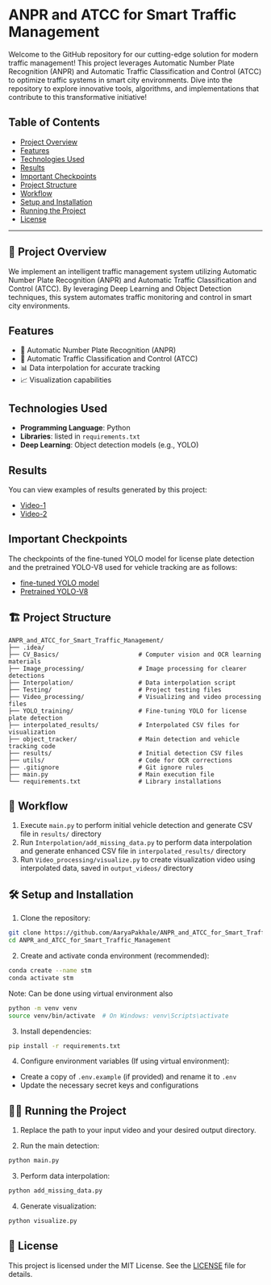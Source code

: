 # ANPR and ATCC for Smart Traffic Management

Welcome to the GitHub repository for our cutting-edge solution for modern traffic management! This project leverages Automatic Number Plate Recognition (ANPR) and Automatic Traffic Classification and Control (ATCC) to optimize traffic systems in smart city environments. Dive into the repository to explore innovative tools, algorithms, and implementations that contribute to this transformative initiative!

## Table of Contents

- [ Project Overview](#-project-overview)
- [Features](#features)
- [Technologies Used](#technologies-used)
- [Results](#results)
- [Important Checkpoints](#Important-Checkpoints)
- [Project Structure](#%EF%B8%8F-project-structure)
- [Workflow](#-workflow)
- [Setup and Installation](#%EF%B8%8F-setup-and-installation)
- [Running the Project](#%EF%B8%8F-running-the-project)
- [License](#-license)

---

## 🎯 Project Overview
We implement an intelligent traffic management system utilizing Automatic Number Plate Recognition (ANPR) and Automatic Traffic Classification and Control (ATCC). By leveraging Deep Learning and Object Detection techniques, this system automates traffic monitoring and control in smart city environments.

## Features
- 📝 Automatic Number Plate Recognition (ANPR)
- 🚦 Automatic Traffic Classification and Control (ATCC)
- 📊 Data interpolation for accurate tracking
- 📈 Visualization capabilities

## Technologies Used
- **Programming Language**: Python
- **Libraries**: listed in `requirements.txt`
- **Deep Learning**: Object detection models (e.g., YOLO)

## Results
You can view examples of results generated by this project:

- [Video-1](https://drive.google.com/file/d/1z7LEhVbaaN2FSX3jxYZvDRm6PXXoRTGL/view?usp=sharing)
- [Video-2](https://drive.google.com/file/d/1IvPMZraIPtYgs1NVtuqPxiFVSoWfwiUL/view?usp=sharing)

## Important Checkpoints
The checkpoints of the fine-tuned YOLO model for license plate detection and the pretrained YOLO-V8 used for vehicle tracking are as follows:
- [fine-tuned YOLO model](https://drive.google.com/file/d/1yR0-z3bBQgt9pkrHOvMSuedZvP_SxHGv/view?usp=sharing)
- [Pretrained YOLO-V8](https://drive.google.com/file/d/1i0f2CQ59ZOLdL7HS5U2FOrGP95qU1XVC/view?usp=sharing)

## 🏗️ Project Structure
```
ANPR_and_ATCC_for_Smart_Traffic_Management/
├── .idea/
├── CV_Basics/                      # Computer vision and OCR learning materials
├── Image_processing/               # Image processing for clearer detections
├── Interpolation/                  # Data interpolation script
├── Testing/                        # Project testing files
├── Video_processing/               # Visualizing and video processing files
├── YOLO_training/                  # Fine-tuning YOLO for license plate detection
├── interpolated_results/           # Interpolated CSV files for visualization
├── object_tracker/                 # Main detection and vehicle tracking code
├── results/                        # Initial detection CSV files
├── utils/                          # Code for OCR corrections
├── .gitignore                      # Git ignore rules
├── main.py                         # Main execution file
└── requirements.txt                # Library installations

```

## 🚀 Workflow
1. Execute `main.py` to perform initial vehicle detection and generate CSV file in `results/` directory
2. Run `Interpolation/add_missing_data.py` to perform data interpolation and generate enhanced CSV file in `interpolated_results/` directory
3. Run `Video_processing/visualize.py` to create visualization video using interpolated data, saved in `output_videos/` directory

## 🛠️ Setup and Installation
1. Clone the repository:
```bash
git clone https://github.com/AaryaPakhale/ANPR_and_ATCC_for_Smart_Traffic_Management
cd ANPR_and_ATCC_for_Smart_Traffic_Management
```

2. Create and activate conda environment (recommended):
```bash
conda create --name stm 
conda activate stm
```
Note: Can be done using virtual environment also
```bash
python -m venv venv
source venv/bin/activate  # On Windows: venv\Scripts\activate
```

3. Install dependencies:
```bash
pip install -r requirements.txt
```

4. Configure environment variables (If using virtual environment):
- Create a copy of `.env.example` (if provided) and rename it to `.env`
- Update the necessary secret keys and configurations

## 🏃‍♂️ Running the Project


1. Replace the path to your input video and your desired output directory.

2. Run the main detection:
```bash
python main.py
```

3. Perform data interpolation:
```bash
python add_missing_data.py
```

4. Generate visualization:
```bash
python visualize.py
```

## 📄 License
This project is licensed under the MIT License. See the [LICENSE](https://github.com/AaryaPakhale/ANPR_and_ATCC_for_Smart_Traffic_Management/blob/main/LICENSE) file for details.


